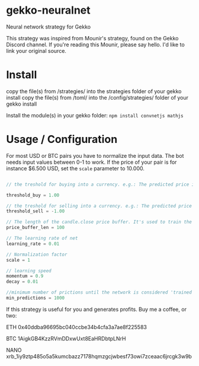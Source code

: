 # gekko-neuralnet
Neural network strategy for Gekko

This strategy was inspired from Mounir's strategy, found on the Gekko Discord channel. 
If you're reading this Mounir, please say hello. I'd like to link your original source.

# Install
copy the file(s) from /strategies/ into the strategies folder of your gekko install
copy the file(s) from /toml/ into the /config/strategies/ folder of your gekko install

Install the module(s) in your gekko folder:
`npm install convnetjs mathjs`

# Usage / Configuration
For most USD or BTC pairs you have to normalize the input data. The bot needs input values between 0-1 to work. If the price of your pair is for instance $6.500 USD, set the `scale` parameter to 10.000.

```javascript

// the treshold for buying into a currency. e.g.: The predicted price is 1% above the current candle.close

threshold_buy = 1.00

// the treshold for selling into a currency. e.g.: The predicted price is 1% under the current candle.close
threshold_sell = -1.00

// The length of the candle.close price buffer. It's used to train the network on every update cycle.
price_buffer_len = 100

// The learning rate of net
learning_rate = 0.01

// Normalization factor
scale = 1

// learning speed
momentum = 0.9
decay = 0.01

//minimum number of prictions until the network is considered 'trained'. History size should be equal
min_predictions = 1000
```

If this strategy is useful for you and generates profits. Buy me a coffee, or two:
 
ETH 0x40ddba96695bc040ccbe34b4cfa3a7ae8f225583

BTC 1AigkGB4KzzRVmDDxwUxt8EaHRDbtpLNrH

NANO xrb_1iy9ztp485o5a5kumcbazz7178hqmzgcjwbesf73owi7zceaac6jrcgk3w9b
